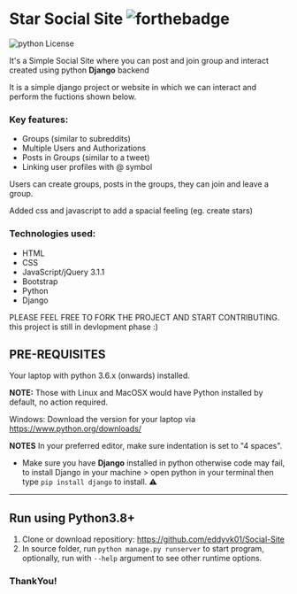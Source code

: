 # Star Social Site  ![forthebadge](https://forthebadge.com/images/badges/made-with-python.svg)

![python License](https://img.shields.io/badge/MADE%20WITH-Django-blue.svg)

It's a Simple Social Site where you can post and join group and interact created using python <b>Django</b> backend

It is a simple django project or website in which we can interact and perform the fuctions shown below.
### Key features:
- Groups (similar to subreddits)
- Multiple Users and Authorizations
- Posts in Groups (similar to a tweet)
- Linking user profiles with @ symbol

Users can create groups, posts in the groups, they can join and leave a group.

Added css and javascript to add a spacial feeling (eg. create stars)

### Technologies used:
* HTML
* CSS
* JavaScript/jQuery 3.1.1
* Bootstrap
* Python
* Django

PLEASE FEEL FREE TO FORK THE PROJECT AND START CONTRIBUTING.
this project is still in devlopment phase :)

## PRE-REQUISITES
Your laptop with python 3.6.x (onwards) installed.

**NOTE:** Those with Linux and MacOSX would have Python installed by default, no action required.

Windows: Download the version for your laptop via https://www.python.org/downloads/

**NOTES**
In your preferred editor, make sure indentation is set to "4 spaces".

* Make sure you have **Django** installed in python otherwise code may fail, to install Django in your machine > open python in your terminal then type `pip install django` to install. :warning:

---

## Run using Python3.8+
1. Clone or download repositiory: https://github.com/eddyvk01/Social-Site
2. In source folder, run `python manage.py runserver` to start program, optionally, run with `--help` argument to see other runtime options.
 
### ThankYou!
